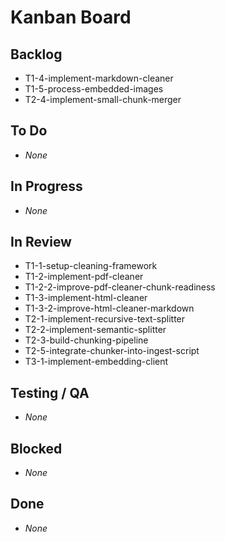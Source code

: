 # Kanban Board

## Backlog
- T1-4-implement-markdown-cleaner
- T1-5-process-embedded-images
- T2-4-implement-small-chunk-merger

## To Do
- _None_

## In Progress
- _None_

## In Review
- T1-1-setup-cleaning-framework
- T1-2-implement-pdf-cleaner
- T1-2-2-improve-pdf-cleaner-chunk-readiness
- T1-3-implement-html-cleaner
- T1-3-2-improve-html-cleaner-markdown
- T2-1-implement-recursive-text-splitter
- T2-2-implement-semantic-splitter
- T2-3-build-chunking-pipeline
- T2-5-integrate-chunker-into-ingest-script
- T3-1-implement-embedding-client

## Testing / QA
- _None_

## Blocked
- _None_

## Done
- _None_
